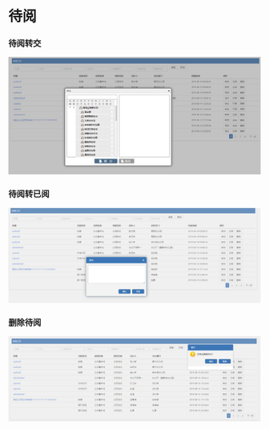 # 待阅

### 待阅转交

![](../../.gitbook/assets/image%20%2858%29.png)

### 待阅转已阅

![](../../.gitbook/assets/image%20%2860%29.png)

### 删除待阅

![](../../.gitbook/assets/image%20%2818%29.png)

